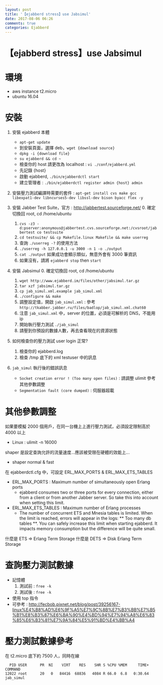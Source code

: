 ```yaml
---
layout: post
title: '【ejabberd stress】use Jabsimul'
date: 2017-08-06 06:26
comments: true
categories: Ejabberd
---
```

# 【ejabberd stress】use Jabsimul

# 環境

- aws instance t2.micro
- ubuntu 16.04

# 安裝

1. 安裝 ejabberd 本體
	- `apt-get update`  
	- 到安裝頁面，選擇 deb，`wget {download source}`
	- `dpkg -i {download file}`
	- `su ejabberd && cd ~`
	- 檢查你的 host 請更改為 localhost : `vi ./conf/ejabberd.yml`
	- 先記錄 {host}
	- 啟動 ejabberd, `./bin/ejabberdctl start`
	- 建立管理者 : `./bin/ejabberdctl register admin {host} admin`

2. 安裝壓力測試編譯時需要的套件 : `apt-get install cvs make gcc libexpat1-dev libncurses5-dev libssl-dev bison byacc flex -y`
3. 安裝 Jabber Test Suite，官方 : http://jabbertest.sourceforge.net/
	0. 確定切換回 root, cd /home/ubuntu
	1. `cvs -z3 -d:pserver:anonymous@jabbertest.cvs.sourceforge.net:/cvsroot/jabbertest co testsuite`
	2. `cd testsuite/ && cp Makefile.linux Makefile && make userreg`
	3. 查詢 `./userreg -?` 的使用方法
	4. `./userreg -h 127.0.0.1 -u 3000 -n 1 -o ./output`
	5. `cat ./output` 如果成功會顯示類似，無意外會有 3000 筆資訊
	6. 如果沒有，請將 `ejabberd stop` then `start`
4. 安裝 Jabsimul
	0. 確定切換回 root, cd /home/ubuntu 
	1. `wget http://www.ejabberd.im/files/other/jabsimul.tar.gz`
	2. `tar xzf jabsimul.tar.gz`
	3. `cp jab_simul.xml.example jab_simul.xml`
	4. `./configure && make`
	5. 調整設定值，開啟 `jab_simul.xml` : 參考 `http://tkabber.jabber.ru/files/badlop/jab_simul.xml.chat60`
	6. 注意 `jab_simul.xml` 中，server 的位置，必須是可解析的 DNS，不能用 ip
	7. 開始執行壓力測試 `./jab_simul`
	8. 請壓到你預設的數據人數，再去查看現在的資源狀態
5. 如何檢查你的壓力測試 user login 正常?
	1. 檢查你的 ejabberd.log
	2. 檢查 /tmp 底下的 xml testuser 中的訊息
6. `jab_simul` 執行後的錯誤訊息
	- `Socket creation error ! (Too many open files)` : 請調整 ulimit 參考其他參數調整
	- `Segmentation fault (core dumped)` : 伺服器超載

	
# 其他參數調整
如果要模擬 2000 個用戶，在同一台機上上進行壓力測試，必須設定限制高於 4000 以上

- Linux : ulimit -n 16000

shaper 是設定查詢允許的流量速度...應該被受限在硬體的效能上...

- shaper normal & fast

在 ejabberdctl.cfg 中，可設定 ERL_MAX_PORTS & ERL_MAX_ETS_TABLES

- ERL_MAX_PORTS : Maximum number of simultaneously open Erlang ports
	- ejabberd consumes two or three ports for every connection, either from a client or from another Jabber server. So take this into account when setting this limit.
- ERL_MAX_ETS_TABLES : Maximum number of Erlang processes
	- The number of concurrent ETS and Mnesia tables is limited. When the limit is reached, errors will appear in the logs: ** Too many db tables **. You can safely increase this limit when starting ejabberd. It impacts memory consumption but the difference will be quite small.

什麼是 ETS => Erlang Term Storage
什麼是 DETS => Disk Erlang Term Storage

# 查詢壓力測試數據

- 記憶體
	1. 測試前 : `free -k`
	2. 測試後 : `free -k`
- 使用 top 指令
- 可參考 : http://fecbob.pixnet.net/blog/post/39256167-linux%E4%B8%AD%E6%9F%A5%E7%9C%8B%E7%B3%BB%E7%B5%B1%E8%B3%87%E6%BA%90%E4%BD%94%E7%94%A8%E6%83%85%E6%B3%81%E7%9A%84%E5%91%BD%E4%BB%A4

# 壓力測試數據參考
在 t2.micro 底下約 7500 人，同時在線

```
  PID USER      PR  NI    VIRT    RES    SHR S %CPU %MEM     TIME+ COMMAND                                                                                                                      
12022 root      20   0   84416  68836   4084 R 66.0  6.8   0:30.64 jab_simul 
```